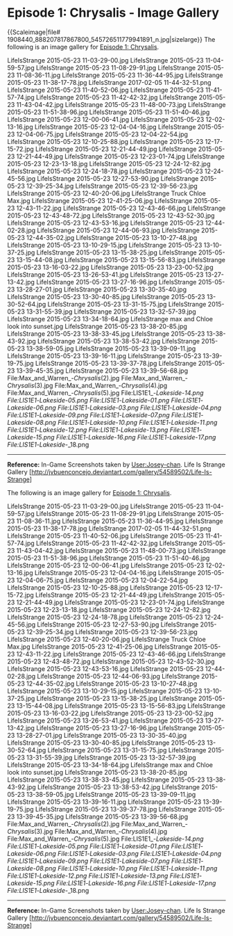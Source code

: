 #  Episode 1: Chrysalis - Image Gallery 

{{Scaleimage|file# 1908440_888207817867800_545726511779941891_n.jpg|sizelarge}}
The following is an image gallery for [Episode 1: Chrysalis](episode_1__chrysalis.md).

LifeIsStrange 2015-05-23 11-03-29-00.jpg
LifeIsStrange 2015-05-23 11-04-59-57.jpg
LifeIsStrange 2015-05-23 11-08-29-91.jpg
LifeIsStrange 2015-05-23 11-08-36-11.jpg
LifeIsStrange 2015-05-23 11-36-44-95.jpg
LifeIsStrange 2015-05-23 11-38-17-78.jpg
LifeIsStrange 2017-02-05 11-44-32-51.png
LifeIsStrange 2015-05-23 11-40-52-06.jpg
LifeIsStrange 2015-05-23 11-41-57-74.jpg
LifeIsStrange 2015-05-23 11-42-42-32.jpg
LifeIsStrange 2015-05-23 11-43-04-42.jpg
LifeIsStrange 2015-05-23 11-48-00-73.jpg
LifeIsStrange 2015-05-23 11-51-38-96.jpg
LifeIsStrange 2015-05-23 11-51-40-46.jpg
LifeIsStrange 2015-05-23 12-00-06-41.jpg
LifeIsStrange 2015-05-23 12-02-13-16.jpg
LifeIsStrange 2015-05-23 12-04-04-16.jpg
LifeIsStrange 2015-05-23 12-04-06-75.jpg
LifeIsStrange 2015-05-23 12-04-22-54.jpg
LifeIsStrange 2015-05-23 12-10-25-88.jpg
LifeIsStrange 2015-05-23 12-17-15-72.jpg
LifeIsStrange 2015-05-23 12-21-44-49.jpg
LifeIsStrange 2015-05-23 12-21-44-49.jpg
LifeIsStrange 2015-05-23 12-23-01-74.jpg
LifeIsStrange 2015-05-23 12-23-13-18.jpg
LifeIsStrange 2015-05-23 12-24-12-82.jpg
LifeIsStrange 2015-05-23 12-24-18-78.jpg
LifeIsStrange 2015-05-23 12-24-45-56.jpg
LifeIsStrange 2015-05-23 12-27-53-90.jpg
LifeIsStrange 2015-05-23 12-39-25-34.jpg
LifeIsStrange 2015-05-23 12-39-56-23.jpg
LifeIsStrange 2015-05-23 12-40-20-06.jpg
LifeIsStrange Truck Chloe Max.jpg
LifeIsStrange 2015-05-23 12-41-25-06.jpg
LifeIsStrange 2015-05-23 12-43-11-22.jpg
LifeIsStrange 2015-05-23 12-43-46-66.jpg
LifeIsStrange 2015-05-23 12-43-48-72.jpg
LifeIsStrange 2015-05-23 12-43-52-30.jpg
LifeIsStrange 2015-05-23 12-43-53-16.jpg
LifeIsStrange 2015-05-23 12-44-02-28.jpg
LifeIsStrange 2015-05-23 12-44-06-93.jpg
LifeIsStrange 2015-05-23 12-44-35-02.jpg
LifeIsStrange 2015-05-23 13-10-27-48.jpg
LifeIsStrange 2015-05-23 13-10-29-15.jpg
LifeIsStrange 2015-05-23 13-10-37-25.jpg
LifeIsStrange 2015-05-23 13-15-38-25.jpg
LifeIsStrange 2015-05-23 13-15-44-08.jpg
LifeIsStrange 2015-05-23 13-15-56-83.jpg
LifeIsStrange 2015-05-23 13-16-03-22.jpg
LifeIsStrange 2015-05-23 13-23-00-52.jpg
LifeIsStrange 2015-05-23 13-26-53-41.jpg
LifeIsStrange 2015-05-23 13-27-13-42.jpg
LifeIsStrange 2015-05-23 13-27-16-96.jpg
LifeIsStrange 2015-05-23 13-28-27-01.jpg
LifeIsStrange 2015-05-23 13-30-35-40.jpg
LifeIsStrange 2015-05-23 13-30-40-85.jpg
LifeIsStrange 2015-05-23 13-30-52-64.jpg
LifeIsStrange 2015-05-23 13-31-15-75.jpg
LifeIsStrange 2015-05-23 13-31-55-39.jpg
LifeIsStrange 2015-05-23 13-32-57-39.jpg
LifeIsStrange 2015-05-23 13-34-18-64.jpg
LifeIsStrange max and Chloe look into sunset.jpg
LifeIsStrange 2015-05-23 13-38-20-85.jpg
LifeIsStrange 2015-05-23 13-38-33-45.jpg
LifeIsStrange 2015-05-23 13-38-43-92.jpg
LifeIsStrange 2015-05-23 13-38-53-42.jpg
LifeIsStrange 2015-05-23 13-38-59-05.jpg
LifeIsStrange 2015-05-23 13-39-09-11.jpg
LifeIsStrange 2015-05-23 13-39-16-11.jpg
LifeIsStrange 2015-05-23 13-39-19-75.jpg
LifeIsStrange 2015-05-23 13-39-37-78.jpg
LifeIsStrange 2015-05-23 13-39-45-35.jpg
LifeIsStrange 2015-05-23 13-39-56-68.jpg
File:Max_and_Warren_-_Chrysalis_(2).jpg
File:Max_and_Warren_-_Chrysalis_(3).jpg
File:Max_and_Warren_-_Chrysalis_(4).jpg
File:Max_and_Warren_-_Chrysalis_(5).jpg
File:LIS1E1_-_Lakeside_-_14.png
File:LIS1E1_-_Lakeside_-_05.png
File:LIS1E1_-_Lakeside_-_01.png
File:LIS1E1_-_Lakeside_-_06.png
File:LIS1E1_-_Lakeside_-_03.png
File:LIS1E1_-_Lakeside_-_04.png
File:LIS1E1_-_Lakeside_-_09.png
File:LIS1E1_-_Lakeside_-_07.png
File:LIS1E1_-_Lakeside_-_08.png
File:LIS1E1_-_Lakeside_-_10.png
File:LIS1E1_-_Lakeside_-_11.png
File:LIS1E1_-_Lakeside_-_12.png
File:LIS1E1_-_Lakeside_-_13.png
File:LIS1E1_-_Lakeside_-_15.png
File:LIS1E1_-_Lakeside_-_16.png
File:LIS1E1_-_Lakeside_-_17.png
File:LIS1E1_-_Lakeside_-_18.png

----

**Reference:** In-Game Screenshots taken by [User:Josey-chan](josey_chan.md).
Life Is Strange Gallery [http://jvbuenconcejo.deviantart.com/gallery/54589502/Life-Is-Strange]

The following is an image gallery for [Episode 1: Chrysalis](episode_1__chrysalis.md).

LifeIsStrange 2015-05-23 11-03-29-00.jpg
LifeIsStrange 2015-05-23 11-04-59-57.jpg
LifeIsStrange 2015-05-23 11-08-29-91.jpg
LifeIsStrange 2015-05-23 11-08-36-11.jpg
LifeIsStrange 2015-05-23 11-36-44-95.jpg
LifeIsStrange 2015-05-23 11-38-17-78.jpg
LifeIsStrange 2017-02-05 11-44-32-51.png
LifeIsStrange 2015-05-23 11-40-52-06.jpg
LifeIsStrange 2015-05-23 11-41-57-74.jpg
LifeIsStrange 2015-05-23 11-42-42-32.jpg
LifeIsStrange 2015-05-23 11-43-04-42.jpg
LifeIsStrange 2015-05-23 11-48-00-73.jpg
LifeIsStrange 2015-05-23 11-51-38-96.jpg
LifeIsStrange 2015-05-23 11-51-40-46.jpg
LifeIsStrange 2015-05-23 12-00-06-41.jpg
LifeIsStrange 2015-05-23 12-02-13-16.jpg
LifeIsStrange 2015-05-23 12-04-04-16.jpg
LifeIsStrange 2015-05-23 12-04-06-75.jpg
LifeIsStrange 2015-05-23 12-04-22-54.jpg
LifeIsStrange 2015-05-23 12-10-25-88.jpg
LifeIsStrange 2015-05-23 12-17-15-72.jpg
LifeIsStrange 2015-05-23 12-21-44-49.jpg
LifeIsStrange 2015-05-23 12-21-44-49.jpg
LifeIsStrange 2015-05-23 12-23-01-74.jpg
LifeIsStrange 2015-05-23 12-23-13-18.jpg
LifeIsStrange 2015-05-23 12-24-12-82.jpg
LifeIsStrange 2015-05-23 12-24-18-78.jpg
LifeIsStrange 2015-05-23 12-24-45-56.jpg
LifeIsStrange 2015-05-23 12-27-53-90.jpg
LifeIsStrange 2015-05-23 12-39-25-34.jpg
LifeIsStrange 2015-05-23 12-39-56-23.jpg
LifeIsStrange 2015-05-23 12-40-20-06.jpg
LifeIsStrange Truck Chloe Max.jpg
LifeIsStrange 2015-05-23 12-41-25-06.jpg
LifeIsStrange 2015-05-23 12-43-11-22.jpg
LifeIsStrange 2015-05-23 12-43-46-66.jpg
LifeIsStrange 2015-05-23 12-43-48-72.jpg
LifeIsStrange 2015-05-23 12-43-52-30.jpg
LifeIsStrange 2015-05-23 12-43-53-16.jpg
LifeIsStrange 2015-05-23 12-44-02-28.jpg
LifeIsStrange 2015-05-23 12-44-06-93.jpg
LifeIsStrange 2015-05-23 12-44-35-02.jpg
LifeIsStrange 2015-05-23 13-10-27-48.jpg
LifeIsStrange 2015-05-23 13-10-29-15.jpg
LifeIsStrange 2015-05-23 13-10-37-25.jpg
LifeIsStrange 2015-05-23 13-15-38-25.jpg
LifeIsStrange 2015-05-23 13-15-44-08.jpg
LifeIsStrange 2015-05-23 13-15-56-83.jpg
LifeIsStrange 2015-05-23 13-16-03-22.jpg
LifeIsStrange 2015-05-23 13-23-00-52.jpg
LifeIsStrange 2015-05-23 13-26-53-41.jpg
LifeIsStrange 2015-05-23 13-27-13-42.jpg
LifeIsStrange 2015-05-23 13-27-16-96.jpg
LifeIsStrange 2015-05-23 13-28-27-01.jpg
LifeIsStrange 2015-05-23 13-30-35-40.jpg
LifeIsStrange 2015-05-23 13-30-40-85.jpg
LifeIsStrange 2015-05-23 13-30-52-64.jpg
LifeIsStrange 2015-05-23 13-31-15-75.jpg
LifeIsStrange 2015-05-23 13-31-55-39.jpg
LifeIsStrange 2015-05-23 13-32-57-39.jpg
LifeIsStrange 2015-05-23 13-34-18-64.jpg
LifeIsStrange max and Chloe look into sunset.jpg
LifeIsStrange 2015-05-23 13-38-20-85.jpg
LifeIsStrange 2015-05-23 13-38-33-45.jpg
LifeIsStrange 2015-05-23 13-38-43-92.jpg
LifeIsStrange 2015-05-23 13-38-53-42.jpg
LifeIsStrange 2015-05-23 13-38-59-05.jpg
LifeIsStrange 2015-05-23 13-39-09-11.jpg
LifeIsStrange 2015-05-23 13-39-16-11.jpg
LifeIsStrange 2015-05-23 13-39-19-75.jpg
LifeIsStrange 2015-05-23 13-39-37-78.jpg
LifeIsStrange 2015-05-23 13-39-45-35.jpg
LifeIsStrange 2015-05-23 13-39-56-68.jpg
File:Max_and_Warren_-_Chrysalis_(2).jpg
File:Max_and_Warren_-_Chrysalis_(3).jpg
File:Max_and_Warren_-_Chrysalis_(4).jpg
File:Max_and_Warren_-_Chrysalis_(5).jpg
File:LIS1E1_-_Lakeside_-_14.png
File:LIS1E1_-_Lakeside_-_05.png
File:LIS1E1_-_Lakeside_-_01.png
File:LIS1E1_-_Lakeside_-_06.png
File:LIS1E1_-_Lakeside_-_03.png
File:LIS1E1_-_Lakeside_-_04.png
File:LIS1E1_-_Lakeside_-_09.png
File:LIS1E1_-_Lakeside_-_07.png
File:LIS1E1_-_Lakeside_-_08.png
File:LIS1E1_-_Lakeside_-_10.png
File:LIS1E1_-_Lakeside_-_11.png
File:LIS1E1_-_Lakeside_-_12.png
File:LIS1E1_-_Lakeside_-_13.png
File:LIS1E1_-_Lakeside_-_15.png
File:LIS1E1_-_Lakeside_-_16.png
File:LIS1E1_-_Lakeside_-_17.png
File:LIS1E1_-_Lakeside_-_18.png

----

**Reference:** In-Game Screenshots taken by [User:Josey-chan](josey_chan.md).
Life Is Strange Gallery [http://jvbuenconcejo.deviantart.com/gallery/54589502/Life-Is-Strange]


